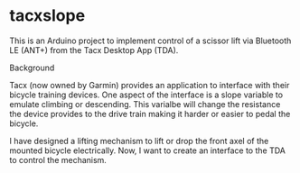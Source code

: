 # tacxslope

This is an Arduino project to implement control of a scissor lift via Bluetooth LE (ANT+) from the Tacx Desktop App (TDA).

Background

Tacx (now owned by Garmin) provides an application to interface with their bicycle training devices. One aspect of the interface is a slope
variable to emulate climbing or descending. This varialbe will change the resistance the device provides to the drive train making it harder 
or easier to pedal the bicycle.

I have designed a lifting mechanism to lift or drop the front axel of the mounted bicycle electrically. Now, I want to create an interface
to the TDA to control the mechanism.
